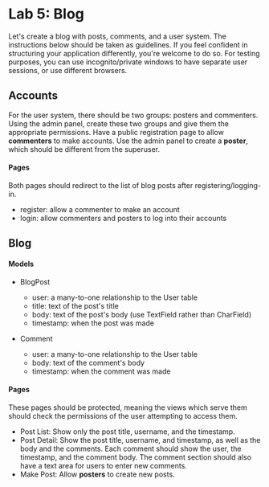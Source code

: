 
# Lab 5: Blog

Let's create a blog with posts, comments, and a user system. The instructions below should be taken as guidelines. If you feel confident in structuring your application differently, you're welcome to do so. For testing purposes, you can use incognito/private windows to have separate user sessions, or use different browsers.

## Accounts

For the user system, there should be two groups: posters and commenters. Using the admin panel, create these two groups and give them the appropriate permissions. Have a public registration page to allow **commenters** to make accounts. Use the admin panel to create a **poster**, which should be different from the superuser.

#### Pages

Both pages should redirect to the list of blog posts after registering/logging-in.

- register: allow a commenter to make an account
- login: allow commenters and posters to log into their accounts


## Blog

#### Models

- BlogPost
    - user: a many-to-one relationship to the User table
    - title: text of the post's title
    - body: text of the post's body (use TextField rather than CharField)
    - timestamp: when the post was made


- Comment
    - user: a many-to-one relationship to the User table
    - body: text of the comment's body
    - timestamp: when the comment was made

#### Pages

These pages should be protected, meaning the views which serve them should check the permissions of the user attempting to access them.

- Post List: Show only the post title, username, and the timestamp.
- Post Detail: Show the post title, username, and timestamp, as well as the body and the comments. Each comment should show the user, the timestamp, and the comment body. The comment section should also have a text area for users to enter new comments.
- Make Post: Allow **posters** to create new posts.